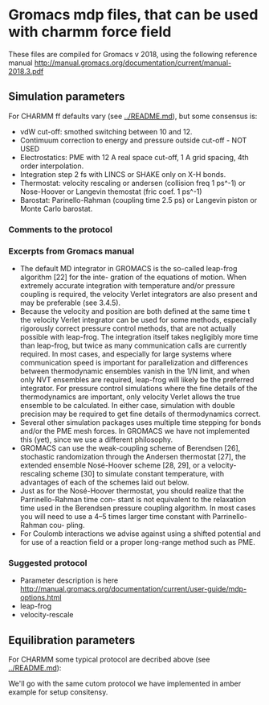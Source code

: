 # Gromacs mdp files, that can be used with charmm force field

These files are compiled for Gromacs v 2018, using
the following reference manual
http://manual.gromacs.org/documentation/current/manual-2018.3.pdf


## Simulation parameters

For CHARMM ff defaults vary (see [../README.md](../README.md)), but some consensus is:
- vdW cut-off: smothed switching between 10 and 12.
- Contimuum correction to energy and pressure outside cut-off - NOT USED
- Electrostatics: PME with  12 A real space cut-off, 1 A grid spacing, 4th order interpolation.
- Integration step 2 fs with LINCS or SHAKE only on X-H bonds.
- Thermostat: velocity rescaling or andersen (collision freq 1 ps^-1) or Nose-Hoover or Langevin themostat (fric coef. 1 ps^-1)
- Barostat: Parinello-Rahman (coupling time 2.5 ps) or Langevin piston or Monte Carlo barostat.

### Comments to the protocol


### Excerpts from Gromacs manual
- The default MD integrator in GROMACS is the so-called leap-frog algorithm [22] for the inte-
gration of the equations of motion. When extremely accurate integration with temperature and/or
pressure coupling is required, the velocity Verlet integrators are also present and may be preferable
(see 3.4.5).
- Because the velocity and position are both defined at the same time t the velocity Verlet integrator can be used for some methods, especially rigorously correct pressure control methods, that are not actually possible with leap-frog. The integration itself takes negligibly more time than leap-frog, but twice as many communication calls are currently required. In most cases, and especially for large systems where communication speed is important for parallelization and differences between thermodynamic ensembles vanish in the 1/N limit, and when only NVT ensembles are required, leap-frog will likely be the preferred integrator. For pressure control simulations where the fine details of the thermodynamics are important, only velocity Verlet allows the true ensemble to be calculated. In either case, simulation with double precision may be required to get fine details of thermodynamics correct.
- Several other simulation packages uses multiple time stepping for bonds and/or the PME mesh forces. In GROMACS we have not implemented this (yet), since we use a different philosophy.
- GROMACS can use the weak-coupling scheme of Berendsen [26], stochastic randomization through the Andersen thermostat [27], the extended ensemble Nosé-Hoover scheme [28, 29], or a velocity-rescaling scheme [30] to simulate constant temperature, with advantages of each of the schemes laid out below.
- Just as for the Nosé-Hoover thermostat, you should realize that the Parrinello-Rahman time con- stant is not equivalent to the relaxation time used in the Berendsen pressure coupling algorithm. In most cases you will need to use a 4–5 times larger time constant with Parrinello-Rahman cou- pling.
- For Coulomb interactions we advise against using a shifted potential and for use of a reaction field or a proper long-range method such as PME.

### Suggested protocol
- Parameter description is here http://manual.gromacs.org/documentation/current/user-guide/mdp-options.html
- leap-frog
- velocity-rescale


## Equilibration parameters 
For CHARMM some typical protocol are decribed above (see [../README.md](../README.md)):

We'll go with the same cutom protocol we have implemented in amber example for setup consitensy.




